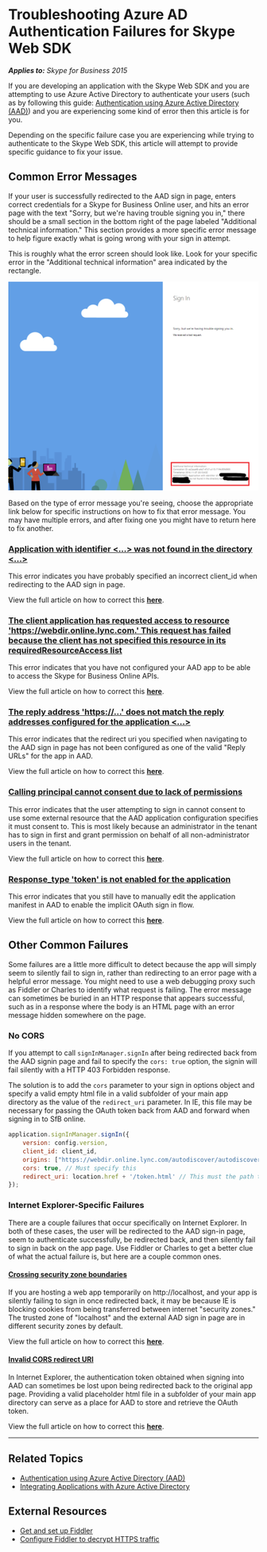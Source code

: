 # Troubleshooting Azure AD Authentication Failures for Skype Web SDK

_**Applies to:** Skype for Business 2015_

If you are developing an application with the Skype Web SDK and you are attempting to use Azure Active Directory to authenticate your users (such as by following this guide:  [Authentication using Azure Active Directory (AAD)](../../PTAuthAzureAD.md)) and you are experiencing some kind of error then this article is for you.

Depending on the specific failure case you are experiencing while trying to authenticate to the Skype Web SDK, this article will attempt to provide specific guidance to fix your issue. 

## Common Error Messages

If your user is successfully redirected to the AAD sign in page, enters correct credentials for a Skype for Business Online user, and hits an error page with the text "Sorry, but we're having trouble signing you in," there should be a small section in the bottom right of the page labeled "Additional technical information." This section provides a more specific error message to help figure exactly what is going wrong with your sign in attempt.

This is roughly what the error screen should look like. Look for your specific error in the "Additional technical information" area indicated by the rectangle.

![AAD sign in error](../../../images/troubleshooting/auth/AdditionalTechnicalInfo.PNG)

Based on the type of error message you're seeing, choose the appropriate link below for specific instructions on how to fix that error message. You may have multiple errors, and after fixing one you might have to return here to fix another.

### [Application with identifier <...> was not found in the directory <...>](./AADAuth-ClientID.md)

This error indicates you have probably specified an incorrect client_id when redirecting to the AAD sign in page.

View the full article on how to correct this [**here**](./AADAuth-ClientID.md).

### [The client application has requested access to resource 'https://webdir.online.lync.com.' This request has failed because the client has not specified this resource in its requiredResourceAccess list](./AADAuth-DelegatePermissions.md)

This error indicates that you have not configured your AAD app to be able to access the Skype for Business Online APIs.

View the full article on how to correct this [**here**](./AADAuth-DelegatePermissions.md).

### [The reply address 'https://...' does not match the reply addresses configured for the application <...>](./AADAuth-ReplyURLs.md)

This error indicates that the redirect uri you specified when navigating to the AAD sign in page has not been configured as one of the valid "Reply URLs" for the app in AAD.

View the full article on how to correct this [**here**](./AADAuth-ReplyURLs.md).

### [Calling principal cannot consent due to lack of permissions](./AADAuth-AdminConsent.md)

This error indicates that the user attempting to sign in cannot consent to use some external resource that the AAD application configuration specifies it must consent to. This is most likely because an administrator in the tenant has to sign in first and grant permission on behalf of all non-administrator users in the tenant.

View the full article on how to correct this [**here**](./AADAuth-AdminConsent.md).

### [Response_type 'token' is not enabled for the application](./AADAuth-EnableImplicitOAuth.md)

This error indicates that you still have to manually edit the application manifest in AAD to enable the implicit OAuth sign in flow.

View the full article on how to correct this [**here**](./AADAuth-EnableImplicitOAuth.md).

## Other Common Failures

Some failures are a little more difficult to detect because the app will simply seem to silently fail to sign in, rather than redirecting to an error page with a helpful error message. You might need to use a web debugging proxy such as Fiddler or Charles to identify what request is failing. The error message can sometimes be buried in an HTTP response that appears successful, such as in a response where the body is an HTML page with an error message hidden somewhere on the page.

### No CORS

If you attempt to call `signInManager.signIn` after being redirected back from the AAD signin page and fail to specify the `cors: true` option, the signin will fail silently with a HTTP 403 Forbidden response.

The solution is to add the `cors` parameter to your sign in options object and specify a valid empty html file in a valid subfolder of your main app directory as the value of the `redirect_uri` parameter. In IE, this file may be necessary for passing the OAuth token back from AAD and forward when signing in to SfB online.

``` js
application.signInManager.signIn({
    version: config.version,
    client_id: client_id,
    origins: ["https://webdir.online.lync.com/autodiscover/autodiscoverservice.svc/root"],
    cors: true, // Must specify this
    redirect_uri: location.href + '/token.html' // This must the path to a valid empty HTML file
});
```

### Internet Explorer-Specific Failures

There are a couple failures that occur specifically on Internet Explorer. In both of these cases, the user will be redirected to the AAD sign-in page, seem to authenticate successfully, be redirected back, and then silently fail to sign in back on the app page. Use Fiddler or Charles to get a better clue of what the actual failure is, but here are a couple common ones.

#### [Crossing security zone boundaries](./AADAuth-IESecurityZones.md)

If you are hosting a web app temporarily on http://localhost, and your app is silently failing to sign in once redirected back, it may be because IE is blocking cookies from being transferred between internet "security zones." The trusted zone of "localhost" and the external AAD sign in page are in different security zones by default.

View the full article on how to correct this [**here**](./AADAuth-IESecurityZones.md).

#### [Invalid CORS redirect URI](./AAdAuth-IECORSRedirectURI.md)

In Internet Explorer, the authentication token obtained when signing into AAD can sometimes be lost upon being redirected back to the original app page. Providing a valid placeholder html file in a subfolder of your main app directory can serve as a place for AAD to store and retrieve the OAuth token.

View the full article on how to correct this [**here**](./AAdAuth-IECORSRedirectURI.md).

---

## Related Topics

- [Authentication using Azure Active Directory (AAD)](../../PTAuthAzureAD.md)
- [Integrating Applications with Azure Active Directory](https://docs.microsoft.com/en-us/azure/active-directory/active-directory-integrating-applications)

## External Resources

- [Get and set up Fiddler](http://docs.telerik.com/fiddler/Configure-Fiddler/Tasks/InstallFiddler)
- [Configure Fiddler to decrypt HTTPS traffic](http://docs.telerik.com/fiddler/Configure-Fiddler/Tasks/DecryptHTTPS)
